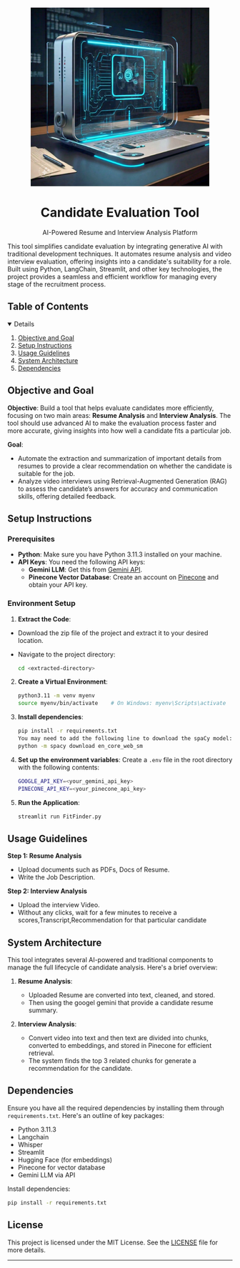 <br />
<p align="center">
	<img src="./assets/logo.jpg" alt="Logo" width="400">
	<h1 align="center">Candidate Evaluation Tool</h1>

  <p align="center">
    AI-Powered Resume and Interview Analysis Platform
    <br/>
  </p>
</p>

This tool simplifies candidate evaluation by integrating generative AI with traditional development techniques. It automates resume analysis and video interview evaluation, offering insights into a candidate's suitability for a role. Built using Python, LangChain, Streamlit, and other key technologies, the project provides a seamless and efficient workflow for managing every stage of the recruitment process.

<!-- TABLE OF CONTENTS -->
## Table of Contents
<details open="open">
  <ol>
    <li>
      <a href="#Objective-and-Goal">Objective and Goal</a>
    </li>
    <li>
      <a href="#Setup-Instructions">Setup Instructions</a>
    </li>
    <li>
      <a href="#Usage-Guidelines">Usage Guidelines</a>
    </li>
    <li>
      <a href="#System-Architecture">System Architecture</a>
    </li>
    <li>
      <a href="#Dependencies">Dependencies</a>
    </li>
  </ol>
</details>

## Objective and Goal

**Objective**: Build a tool that helps evaluate candidates more efficiently, focusing on two main areas: **Resume Analysis** and **Interview Analysis**. The tool should use advanced AI to make the evaluation process faster and more accurate, giving insights into how well a candidate fits a particular job.

**Goal**:

- Automate the extraction and summarization of important details from resumes to provide a clear recommendation on whether the candidate is suitable for the job.
- Analyze video interviews using Retrieval-Augmented Generation (RAG) to assess the candidate’s answers for accuracy and communication skills, offering detailed feedback.

## Setup Instructions

### Prerequisites
- **Python**: Make sure you have Python 3.11.3 installed on your machine.
- **API Keys**: You need the following API keys:
  - **Gemini LLM**: Get this from [Gemini API](https://ai.google.dev/).
  - **Pinecone Vector Database**: Create an account on [Pinecone](https://www.pinecone.io/) and obtain your API key.

### Environment Setup
1. **Extract the Code**:
  - Download the zip file of the project and extract it to your desired location.
  - Navigate to the project directory:

    ```bash
    cd <extracted-directory>
    ```

2. **Create a Virtual Environment**:
   ```bash
   python3.11 -m venv myenv
   source myenv/bin/activate    # On Windows: myenv\Scripts\activate
   ```

3. **Install dependencies**:
   ```bash
   pip install -r requirements.txt
   You may need to add the following line to download the spaCy model:
   python -m spacy download en_core_web_sm
   ```

4. **Set up the environment variables**:
   Create a `.env` file in the root directory with the following contents:
   ```bash
   GOOGLE_API_KEY=<your_gemini_api_key>
   PINECONE_API_KEY=<your_pinecone_api_key>
   ```

5. **Run the Application**:
   ```bash
   streamlit run FitFinder.py
   ```

## Usage Guidelines

**Step 1: Resume Analysis**
- Upload documents such as PDFs, Docs of Resume.
- Write the Job Description.

**Step 2: Interview Analysis**
- Upload the interview Video.
- Without any clicks, wait for a few minutes to receive a scores,Transcript,Recommendation for that particular candidate

## System Architecture

This tool integrates several AI-powered and traditional components to manage the full lifecycle of candidate analysis. Here's a brief overview:

1. **Resume Analysis**:
   - Uploaded Resume are converted into text, cleaned, and stored.
   - Then using the googel gemini that provide a candidate resume summary.

2. **Interview Analysis**:
   - Convert video into text and then text are divided into chunks, converted to embeddings, and stored in Pinecone for efficient retrieval.
   - The system finds the top 3 related chunks for generate a recommendation for the candidate.

## Dependencies

Ensure you have all the required dependencies by installing them through `requirements.txt`. Here's an outline of key packages:
- Python 3.11.3
- Langchain
- Whisper
- Streamlit
- Hugging Face (for embeddings)
- Pinecone for vector database
- Gemini LLM via API

Install dependencies:
```bash
pip install -r requirements.txt
```

## License

This project is licensed under the MIT License. See the [LICENSE](LICENSE) file for more details.

---
